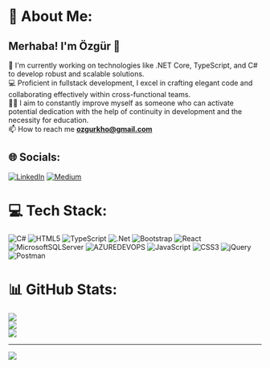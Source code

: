 # 💫 About Me:
## Merhaba! I'm Özgür 👋
🔭 I'm currently working on technologies like .NET Core, TypeScript, and C# to develop robust and scalable solutions.<br>💻 Proficient in fullstack development, I excel in crafting elegant code and collaborating effectively within cross-functional teams.<br>👨‍🎓  I aim to constantly improve myself as someone who can activate potential dedication with the help of continuity in development and the necessity for education.<br>📫 How to reach me **ozgurkho@gmail.com**

## 🌐 Socials:
[![LinkedIn](https://img.shields.io/badge/LinkedIn-%230077B5.svg?logo=linkedin&logoColor=white)](https://linkedin.com/in/ozgurhaddur) [![Medium](https://img.shields.io/badge/Medium-12100E?logo=medium&logoColor=white)](https://medium.com/@ozgurhaddur) 

# 💻 Tech Stack:
![C#](https://img.shields.io/badge/c%23-%23239120.svg?style=flat&logo=csharp&logoColor=white) ![HTML5](https://img.shields.io/badge/html5-%23E34F26.svg?style=flat&logo=html5&logoColor=white) ![TypeScript](https://img.shields.io/badge/typescript-%23007ACC.svg?style=flat&logo=typescript&logoColor=white) ![.Net](https://img.shields.io/badge/.NET-5C2D91?style=flat&logo=.net&logoColor=white) ![Bootstrap](https://img.shields.io/badge/bootstrap-%238511FA.svg?style=flat&logo=bootstrap&logoColor=white) ![React](https://img.shields.io/badge/react-%2320232a.svg?style=flat&logo=react&logoColor=%2361DAFB) ![MicrosoftSQLServer](https://img.shields.io/badge/Microsoft%20SQL%20Server-CC2927?style=flat&logo=microsoft%20sql%20server&logoColor=white) ![AZUREDEVOPS](https://img.shields.io/badge/azuredevops-0078D7.svg?style=flat&logo=azuredevops&logoColor=white&color=%230078D7) ![JavaScript](https://img.shields.io/badge/javascript-%23323330.svg?style=flat&logo=javascript&logoColor=%23F7DF1E) ![CSS3](https://img.shields.io/badge/css3-%231572B6.svg?style=flat&logo=css3&logoColor=white) ![jQuery](https://img.shields.io/badge/jquery-%230769AD.svg?style=flat&logo=jquery&logoColor=white) ![Postman](https://img.shields.io/badge/Postman-FF6C37?style=flat&logo=postman&logoColor=white)
# 📊 GitHub Stats:
![](https://github-readme-stats.vercel.app/api?username=ozgurhaddur&theme=dark&hide_border=false&include_all_commits=true&count_private=true)<br/>
![](https://github-readme-streak-stats.herokuapp.com/?user=ozgurhaddur&theme=dark&hide_border=false)<br/>
![](https://github-readme-stats.vercel.app/api/top-langs/?username=ozgurhaddur&theme=dark&hide_border=false&include_all_commits=true&count_private=true&layout=compact)

---
[![](https://visitcount.itsvg.in/api?id=ozgurhaddur&icon=0&color=0)](https://visitcount.itsvg.in)

<!-- Proudly created with GPRM ( https://gprm.itsvg.in ) -->
